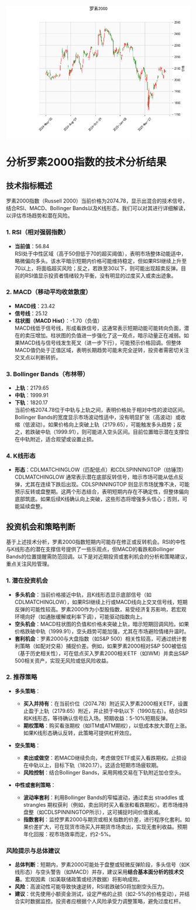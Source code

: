 ![图](RTY.png)

# 分析罗素2000指数的技术分析结果

## 技术指标概述
罗素2000指数（Russell 2000）当前价格为2074.78，显示出混合的技术信号，结合RSI、MACD、Bollinger Bands以及K线形态，我们可以对其进行详细解读，以评估市场趋势和潜在风险。

### 1. RSI（相对强弱指数）
- **当前值**：56.84  
  RSI处于中性区域（高于50但低于70的超买阈值），表明市场整体动能适中，略微偏向多头。该水平暗示短期内价格可能维持稳定，但如果RSI继续上升至70以上，将面临超买风险；反之，若跌至30以下，则可能出现超卖反弹。目前的RSI值显示投资者情绪较为平衡，没有明显的过度买入或卖出迹象。

### 2. MACD（移动平均收敛散度）
- **MACD线**：23.42  
- **信号线**：25.12  
- **柱状图（MACD Hist）**：-1.70（负值）  
  MACD线低于信号线，形成看跌信号，这通常表示短期动能可能转向负面，潜在的卖压增加。柱状图的负值进一步强化了这一观点，暗示动量正在减弱。如果MACD线与信号线发生死叉（进一步下行），可能预示价格回调。但整体MACD值仍处于正值区域，表明长期趋势可能未完全逆转，投资者需密切关注交叉点以判断转折。

### 3. Bollinger Bands（布林带）
- **上轨**：2179.65  
- **中轨**：1999.91  
- **下轨**：1820.17  
  当前价格2074.78位于中轨与上轨之间，表明价格处于相对中性的波动区间。Bollinger Bands的宽度显示市场波动性适中，没有明显扩张（高波动）或收缩（低波动）。如果价格向上突破上轨（2179.65），可能触发多头趋势；反之，若跌破中轨（1999.91），则可能进入空头区间。目前位置暗示潜在支撑位在中轨附近，适合观望或设置止损。

### 4. K线形态
- **形态**：CDLMATCHINGLOW（匹配低点）和CDLSPINNINGTOP（纺锤顶）  
  CDLMATCHINGLOW 通常表示潜在底部反转信号，暗示市场可能从低点反弹，尤其在连续下跌后出现。CDLSPINNINGTOP 则显示市场犹豫不决，可能预示反转或盘整期。这两个形态结合，表明短期内存在不确定性，但整体偏向底部筑底。如果后续K线确认向上突破，这些形态将增强多头信心；否则，可能延续盘整。

## 投资机会和策略判断
基于上述技术分析，罗素2000指数短期内可能存在修正或反转机会。RSI的中性与K线形态的潜在支撑信号提供了一些乐观点，但MACD的看跌和Bollinger Bands的位置提醒需防范回调。以下是对近期投资或套利机会的分析和策略建议，重点关注风险管理。

### 1. 潜在投资机会
- **多头机会**：当前价格接近中轨，且K线形态显示底部信号（如CDLMATCHINGLOW），如果RSI继续上行或MACD线向上交叉信号线，短期反弹的可能性较高。罗素2000作为小型股指数，易受经济复苏影响，若宏观环境向好（如通胀缓解或利率下调），可能驱动指数向上。  
- **空头机会**：MACD柱状图的负值和价格未突破上轨，暗示短期回调风险。如果价格跌破中轨（1999.91），空头趋势可能加强，尤其在市场避险情绪升温时。  
- **套利机会**：罗素2000与大盘指数（如S&P 500）相关性较高，可通过统计套利策略（如配对交易）捕捉价差。例如，如果罗素2000相对S&P 500被低估（基于历史相关性），可在低点买入罗素2000相关ETF（如IWM）并卖出S&P 500相关资产，实现无风险或低风险收益。

### 2. 推荐策略
- **多头策略**：  
  - **买入并持有**：在当前价位（2074.78）附近买入罗素2000相关ETF，设置止盈于上轨（2179.65）附近，并止损于中轨以下（1990左右）。结合RSI和K线形态，等待确认信号后入场。预期收益：5-10%短期反弹。  
  - **期权策略**：购买看涨期权（如ITM或ATM期权），以低成本放大潜在上涨。如果K线形态确认反转，此策略可提供杠杆效应。  

- **空头策略**：  
  - **卖出或做空**：若MACD继续负向，考虑做空ETF或买入看跌期权。止损设在中轨以上，目标下轨（1820.17）。这适合短期市场疲软期。  
  - **风险控制**：结合Bollinger Bands，采用网格交易在下轨附近加仓空头。  

- **中性或套利策略**：  
  - **波动率套利**：利用Bollinger Bands的窄幅波动，通过卖出 straddles 或 strangles 期权获利（例如，卖出同时买入看涨和看跌期权）。若市场维持盘整（如CDLSPINNINGTOP所示），这可捕捉时间价值衰减。  
  - **指数套利**：监控罗素2000与期货或相关指数的价差，进行程序化套利。如果价差扩大，可在现货市场买入并期货市场卖出，实现无套利收益。预期年化回报：视市场效率而定，约2-5%。  

### 风险提示与总体建议
- **总体判断**：短期内，罗素2000可能处于盘整或轻微反弹阶段，多头信号（如K线形态）与空头警告（如MACD）并存，建议采用**结合基本面分析的技术交易**。宏观因素（如美联储政策或经济数据）将影响成败。  
- **风险**：高波动性可能导致快速逆转，RSI若跌破50将加剧空头压力。  
- **建议**：优先使用小额资金测试，设定严格的止损（如2-5%的价格变动），并结合实时数据监控。投资者应根据个人风险承受力调整策略，避免过度杠杆。